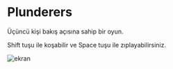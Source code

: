 # Plunderers

Üçüncü kişi bakış açısına sahip bir oyun.

Shift tuşu ile koşabilir ve Space tuşu ile zıplayabilirsiniz.

![ekran](https://github.com/user-attachments/assets/3368954a-4c94-4fa1-9810-e5984860268a)
